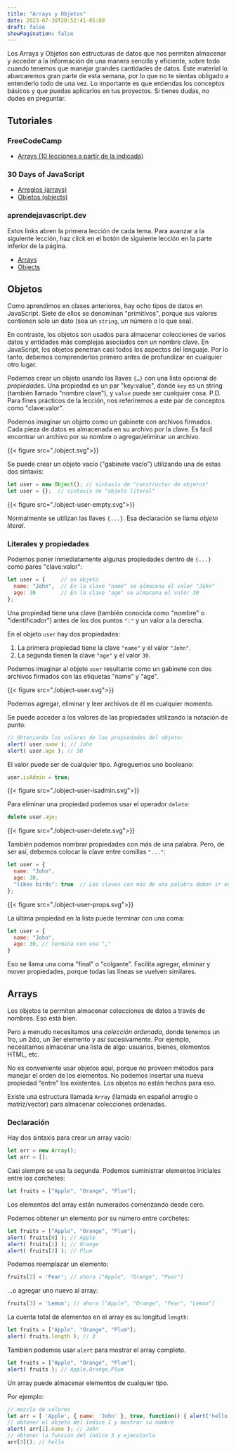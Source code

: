 ```yaml
---
title: "Arrays y Objetos"
date: 2023-07-30T20:52:41-05:00
draft: false
showPagination: false
---
```


Los Arrays y Objetos son estructuras de datos que nos permiten almacenar y acceder a la información de una manera sencilla y eficiente, sobre todo cuando tenemos que manejar grandes cantidades de datos. Este material lo abarcaremos gran parte de esta semana, por lo que no te sientas obligado a entenderlo todo de una vez. Lo importante es que entiendas los conceptos básicos y que puedas aplicarlos en tus proyectos. Si tienes dudas, no dudes en preguntar.

## Tutoriales

### FreeCodeCamp

- [Arrays (10 lecciones a partir de la indicada)](https://www.freecodecamp.org/espanol/learn/javascript-algorithms-and-data-structures/basic-javascript/store-multiple-values-in-one-variable-using-javascript-arrays)


### 30 Days of JavaScript

- [Arreglos (arrays)](https://github.com/Asabeneh/30-Days-Of-JavaScript/blob/master/Spanish/dia_05_Arreglos/dia_05_arreglos.md)
- [Objetos (objects)](https://github.com/Asabeneh/30-Days-Of-JavaScript/blob/master/Spanish/dia_08_Objetos/dia_08_objetos.md)

### aprendejavascript.dev

Estos links abren la primera lección de cada tema.  Para avanzar a la siguiente lección, haz click en el botón de siguiente lección en la parte inferior de la página.

- [Arrays](https://www.aprendejavascript.dev/clase/arrays/arrays-que-son)
- [Objects](https://www.aprendejavascript.dev/clase/objetos/introduccion)

## Objetos

Como aprendimos en clases anteriores, hay ocho tipos de datos en JavaScript. Siete de ellos se denominan "primitivos", porque sus valores contienen solo un dato (sea un `string`, un número o lo que sea).

En contraste, los objetos son usados para almacenar colecciones de varios datos y entidades más complejas asociados con un nombre clave. En JavaScript, los objetos penetran casi todos los aspectos del lenguaje. Por lo tanto, debemos comprenderlos primero antes de profundizar en cualquier otro lugar. 

Podemos crear un objeto usando las llaves `{…}` con una lista opcional de *propiedades*. Una propiedad es un par "key:value", donde `key` es un string (también llamado "nombre clave"), y `value` puede ser cualquier cosa. P.D. Para fines prácticos de la lección, nos referiremos a este par de conceptos como "clave:valor".

Podemos imaginar un objeto como un gabinete con archivos firmados. Cada pieza de datos es almacenada en su archivo por la clave. Es fácil encontrar un archivo por su nombre o agregar/eliminar un archivo.

{{< figure src="./object.svg">}}


Se puede crear un objeto vacío ("gabinete vacío") utilizando una de estas dos sintaxis:

```js
let user = new Object(); // sintaxis de "constructor de objetos"
let user = {};  // sintaxis de "objeto literal"
```

{{< figure src="./object-user-empty.svg">}}

Normalmente se utilizan las llaves `{...}`. Esa declaración se llama *objeto literal*.

### Literales y propiedades

Podemos poner inmediatamente algunas propiedades dentro de `{...}` como pares "clave:valor":

```js
let user = {     // un objeto
  name: "John",  // En la clave "name" se almacena el valor "John"
  age: 30        // En la clave "age" se almacena el valor 30
};
```

Una propiedad tiene una clave (también conocida como "nombre" o "identificador") antes de los dos puntos `":"` y un valor a la derecha.

En el objeto `user` hay dos propiedades:

1. La primera propiedad tiene la clave `"name"` y el valor `"John"`.
2. La segunda tienen la clave `"age"` y el valor `30`.

Podemos imaginar al objeto `user` resultante como un gabinete con dos archivos firmados con las etiquetas "name" y "age".

{{< figure src="./object-user.svg">}}

Podemos agregar, eliminar y leer archivos de él en cualquier momento.

Se puede acceder a los valores de las propiedades utilizando la notación de punto:

```js
// Obteniendo los valores de las propiedades del objeto:
alert( user.name ); // John
alert( user.age ); // 30
```

El valor puede ser de cualquier tipo. Agreguemos uno booleano:

```js
user.isAdmin = true;
```

{{< figure src="./object-user-isadmin.svg">}}

Para eliminar una propiedad podemos usar el operador `delete`:

```js
delete user.age;
```

{{< figure src="./object-user-delete.svg">}}

También podemos nombrar propiedades con más de una palabra. Pero, de ser así, debemos colocar la clave entre comillas `"..."`:

```js
let user = {
  name: "John",
  age: 30,
  "likes birds": true  // Las claves con más de una palabra deben ir entre comillas
};
```

{{< figure src="./object-user-props.svg">}}


La última propiedad en la lista puede terminar con una coma:
```js
let user = {
  name: "John",
  age: 30, // termina con una ","
}
```
Eso se llama una coma "final" o "colgante".  Facilita agregar, eliminar y mover propiedades, porque todas las líneas se vuelven similares.

## Arrays

Los objetos te permiten almacenar colecciones de datos a través de nombres. Eso está bien.

Pero a menudo necesitamos una *colección ordenada*, donde tenemos un 1ro, un 2do, un 3er elemento y así sucesivamente. Por ejemplo, necesitamos almacenar una lista de algo: usuarios, bienes, elementos HTML, etc.

No es conveniente usar objetos aquí, porque no proveen métodos para manejar el orden de los elementos. No podemos insertar una nueva propiedad “entre” los existentes. Los objetos no están hechos para eso.

Existe una estructura llamada `Array` (llamada en español arreglo o matriz/vector) para almacenar colecciones ordenadas.

### Declaración

Hay dos sintaxis para crear un array vacío:

```js
let arr = new Array();
let arr = [];
```

Casi siempre se usa la segunda. Podemos suministrar elementos iniciales entre los corchetes:

```js
let fruits = ["Apple", "Orange", "Plum"];
```

Los elementos del array están numerados comenzando desde cero.

Podemos obtener un elemento por su número entre corchetes:

```js run
let fruits = ["Apple", "Orange", "Plum"];
alert( fruits[0] ); // Apple
alert( fruits[1] ); // Orange
alert( fruits[2] ); // Plum
```

Podemos reemplazar un elemento:

```js
fruits[2] = 'Pear'; // ahora ["Apple", "Orange", "Pear"]
```

...o agregar uno nuevo al array:

```js
fruits[3] = 'Lemon'; // ahora ["Apple", "Orange", "Pear", "Lemon"]
```

La cuenta total de elementos en el array es su longitud `length`:

```js run
let fruits = ["Apple", "Orange", "Plum"];
alert( fruits.length ); // 3
```

También podemos usar `alert` para mostrar el array completo.

```js run
let fruits = ["Apple", "Orange", "Plum"];
alert( fruits ); // Apple,Orange,Plum
```

Un array puede almacenar elementos de cualquier tipo.

Por ejemplo:

```js run no-beautify
// mezcla de valores
let arr = [ 'Apple', { name: 'John' }, true, function() { alert('hello'); } ];
// obtener el objeto del índice 1 y mostrar su nombre
alert( arr[1].name ); // John
// obtener la función del índice 3 y ejecutarla
arr[3](); // hello
```
